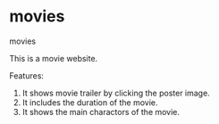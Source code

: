 # movies
movies


This is a movie website.

Features:
  1. It shows movie trailer by clicking the poster image.
  2. It includes the duration of the movie.
  3. It shows the main charactors of the movie.
